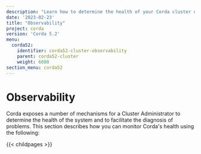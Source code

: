 ```yaml
---
description: "Learn how to determine the health of your Corda cluster using Kubernetes liveness and readiness probes, Corda metrics, logs, and tracing."
date: '2023-02-23'
title: "Observability"
project: corda
version: 'Corda 5.2'
menu:
  corda52:
    identifier: corda52-cluster-observability
    parent: corda52-cluster
    weight: 6000
section_menu: corda52
---
```

# Observability

Corda exposes a number of mechanisms for a Cluster Administrator to determine the health of the system and to facilitate the diagnosis of problems.
This section describes how you can monitor Corda's health using the following:

{{< childpages >}}
